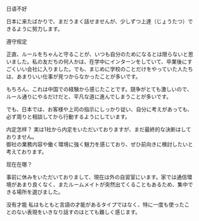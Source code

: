 日语不好

日本に来たばかりで、まだうまく話せませんが、少しずつ上達（じょうたつ）できるように努力します。

遵守规定

正直、ルールをちゃんと守ることが、いつも自分のためになるとは限らないと思いました。私の友だちの何人かは、在学中にインターンをしていて、卒業後にすごくいい会社に入りました。でも、まじめに学校のことだけをやっていた人たちは、あまりいい仕事が見つからなかったことが多いです。

もちろん、これは中国での経験から感じたことです。競争がとても激しいので、ルール通りにやるだけだと、平凡な道に進んでしまうことが多いです。

でも、日本では、お客様や上司の指示にしっかり従い、自分に考えがあっても、必ず周りと相談してから行動するようにしています。

内定怎样？
実は1社から内定をいただいておりますが、まだ最終的な決断はしておりません。  
御社の業務内容や働く環境に強く魅力を感じており、ぜひ前向きに検討したいと考えております。


现在在哪？ 

事前に休みをいただいておりまして、現在は外の自習室にいます。家では通信環境があまり良くなく、またルームメイトが突然出てくることもあるため、集中できる場所を選びました。


没有才能 
 私はもともと言語の才能があるタイプではなく、特に一度も使ったことのない表現をいきなり話すのはとても難しく感じます。


